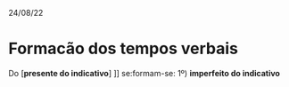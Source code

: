 24/08/22

# Formacão dos tempos verbais

 Do [**presente do indicativo**]
 ]] se:formam-se:
 1º) **imperfeito do indicativo**
 